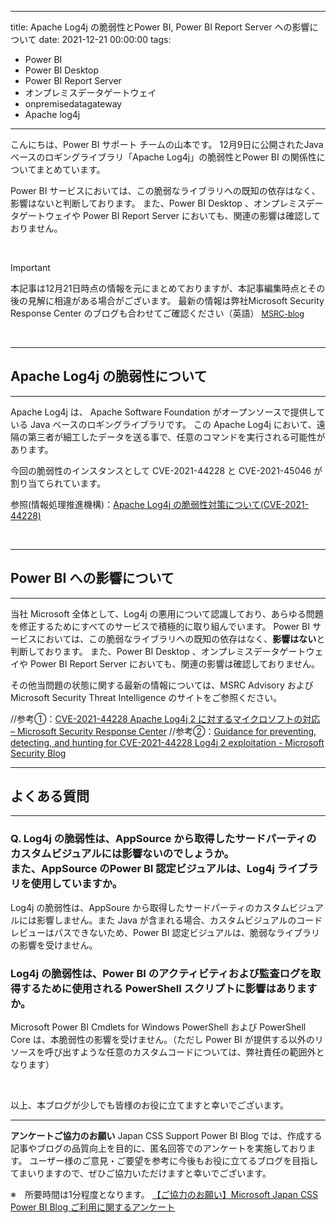 
---
title: Apache Log4j の脆弱性とPower BI, Power BI Report Server への影響について
date: 2021-12-21 00:00:00 
tags:
  - Power BI
  - Power BI Desktop
  - Power BI Report Server
  - オンプレミスデータゲートウェイ
  - onpremisedatagateway
  - Apache log4j
---


こんにちは、Power BI サポート チームの山本です。 
12月9日に公開されたJava ベースのロギングライブラリ「Apache Log4j」の脆弱性とPower BI の関係性についてまとめています。

Power BI サービスにおいては、この脆弱なライブラリへの既知の依存はなく、影響はないと判断しております。
また、Power BI Desktop 、オンプレミスデータゲートウェイや Power BI Report Server においても、関連の影響は確認しておりません。

<!-- more -->

</br>

> [!IMPORTANT]
> 本記事は12月21日時点の情報を元にまとめておりますが、本記事編集時点とその後の見解に相違がある場合がございます。
> 最新の情報は弊社Microsoft Security Response Center のブログも合わせてご確認ください（英語）
><Span style="font-size: 90%">[MSRC-blog](https://msrc-blog.microsoft.com/)</span>


</br>


---
## Apache Log4j の脆弱性について
---


Apache Log4j は、 Apache Software Foundation がオープンソースで提供している Java ベースのロギングライブラリです。
この Apache Log4j において、遠隔の第三者が細工したデータを送る事で、任意のコマンドを実行される可能性があります。

今回の脆弱性のインスタンスとして CVE-2021-44228 と CVE-2021-45046 が割り当てられています。


参照(情報処理推進機構)：[Apache Log4j の脆弱性対策について(CVE-2021-44228)](https://www.ipa.go.jp/security/ciadr/vul/alert20211213.html)

</br>


---
## Power BI への影響について
---


当社 Microsoft 全体として、Log4j の悪用について認識しており、あらゆる問題を修正するためにすべてのサービスで積極的に取り組んでいます。
Power BI サービスにおいては、この脆弱なライブラリへの既知の依存はなく、**影響はない**と判断しております。
また、Power BI Desktop 、オンプレミスデータゲートウェイや Power BI Report Server においても、関連の影響は確認しておりません。

その他当問題の状態に関する最新の情報については、MSRC Advisory および Microsoft Security Threat Intelligence のサイトをご参照ください。

//参考①：[CVE-2021-44228 Apache Log4j 2 に対するマイクロソフトの対応 – Microsoft Security Response Center](https://msrc-blog.microsoft.com/2021/12/12/microsofts-response-to-cve-2021-44228-apache-log4j2-jp/)
//参考②：[Guidance for preventing, detecting, and hunting for CVE-2021-44228 Log4j 2 exploitation - Microsoft Security Blog](https://www.microsoft.com/security/blog/2021/12/11/guidance-for-preventing-detecting-and-hunting-for-cve-2021-44228-log4j-2-exploitation/)


---
## よくある質問
---

### Q. Log4j の脆弱性は、AppSource から取得したサードパーティのカスタムビジュアルには影響ないのでしょうか。</br>また、AppSource のPower BI 認定ビジュアルは、Log4j ライブラリを使用していますか。

Log4j の脆弱性は、AppSoure から取得したサードパーティのカスタムビジュアルには影響しません。また Java が含まれる場合、カスタムビジュアルのコードレビューはパスできないため、Power BI 認定ビジュアルは、脆弱なライブラリの影響を受けません。

### Log4j の脆弱性は、Power BI のアクティビティおよび監査ログを取得するために使用される PowerShell スクリプトに影響はありますか。

Microsoft Power BI Cmdlets for Windows PowerShell および PowerShell Core は、本脆弱性の影響を受けません。（ただし Power BI が提供する以外のリソースを呼び出すような任意のカスタムコードについては、弊社責任の範囲外となります）


</br>


以上、本ブログが少しでも皆様のお役に立てますと幸いでございます。

---

**アンケートご協力のお願い**
Japan CSS Support Power BI Blog では、作成する記事やブログの品質向上を目的に、匿名回答でのアンケートを実施しております。
ユーザー様のご意見・ご要望を参考に今後もお役に立てるブログを目指してまいりますので、ぜひご協力いただけますと幸いでございます。 

※　所要時間は1分程度となります。
[【ご協力のお願い】Microsoft Japan CSS Power BI Blog ご利用に関するアンケート](https://jpbap-sqlbi.github.io/blog/powerbi/pbi_blogsurvey2022/)
